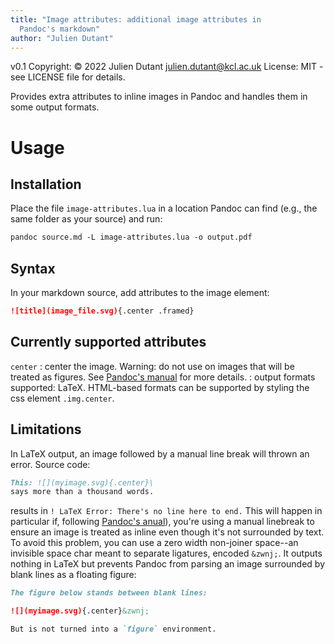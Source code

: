 ```yaml
---
title: "Image attributes: additional image attributes in
  Pandoc's markdown"
author: "Julien Dutant"
---
```


v0.1 Copyright: © 2022 Julien Dutant <julien.dutant@kcl.ac.uk>
License:  MIT - see LICENSE file for details.

Provides extra attributes to inline images in Pandoc and
handles them in some output formats.

# Usage

## Installation

Place the file `image-attributes.lua` in a location Pandoc can find 
(e.g., the same folder as your source) and run:

```markdown
pandoc source.md -L image-attributes.lua -o output.pdf
```

## Syntax

In your markdown source, add attributes to the image element:

```markdown
![title](image_file.svg){.center .framed}
```

## Currently supported attributes

`center`
: center the image. Warning: do not use on images that will be
  treated as figures. See [Pandoc's manual](https://pandoc.org/MANUAL.html#images) for more details.
: output formats supported: LaTeX. HTML-based formats can be 
  supported by styling the css element `.img.center`.

## Limitations

In LaTeX output, an image followed by a manual line break
will thrown an error. Source code:

```markdown
This: ![](myimage.svg){.center}\
says more than a thousand words.
```

results in `! LaTeX Error: There's no line here to end.`
This will happen in particular if, following [Pandoc's
 anual](https://pandoc.org/MANUAL.html#images)), you're 
 using a manual linebreak to ensure an image is treated 
 as inline even though it's not surrounded by text. 
To avoid this problem, you can use a zero width non-joiner
space--an invisible space char meant to separate ligatures,
encoded `&zwnj;`.
It outputs nothing in LaTeX but prevents Pandoc from 
parsing an image surrounded by blank lines as a floating
figure:

```markdown
The figure below stands between blank lines: 

![](myimage.svg){.center}&zwnj;

But is not turned into a `figure` environment.
```
